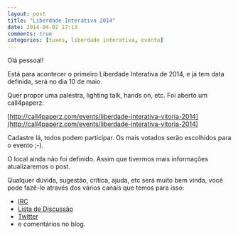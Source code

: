 ```yaml
---
layout: post
title: "Liberdade Interativa 2014"
date: 2014-04-02 17:13
comments: true
categories: [tuxes, liberdade interativa, evento]
---
```


Olá pessoal!

Está para acontecer o primeiro Liberdade Interativa de 2014, e já tem data definida, será no dia 10 de maio. 

Quer propor uma palestra, lighting talk, hands on, etc. Foi aberto um call4paperz:

[http://call4paperz.com/events/liberdade-interativa-vitoria-2014](http://call4paperz.com/events/liberdade-interativa-vitoria-2014)

Cadastre lá, todos podem participar. Os mais votados serão escolhidos para o evento ;-).

O local ainda não foi definido. Assim que tivermos mais informações atualizaremos o post. 

Qualquer dúvida, sugestão, crítica, ajuda, etc será muito bem vinda, você pode fazê-lo através dos vários canais que temos para isso:

* [IRC](/irc)
* [Lista de Discussão](/lista-de-discussao)
* [Twitter](https://twitter.com/_tuxes)
* e comentários no blog.
